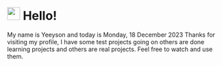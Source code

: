  <h1>
    <img src="https://emojis.slackmojis.com/emojis/images/1643510097/45343/hi.gif?1643510097" width="30"/> 
    Hello!
 </h1>
 <p>
    My name is Yeeyson and today is Monday, 18 December 2023
    Thanks for visiting my profile, I have some test projects going on others are done learning projects and others are real projects.
    Feel free to watch and use them.
 </p>